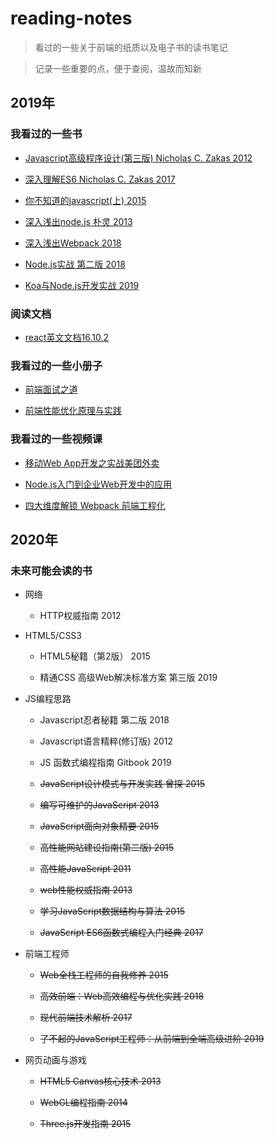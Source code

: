 # reading-notes

> 看过的一些关于前端的纸质以及电子书的读书笔记

> 记录一些重要的点，便于查阅，温故而知新

## 2019年

### 我看过的一些书

- [Javascript高级程序设计(第三版) Nicholas C. Zakas 2012](/books/professional-javascript.md)

- [深入理解ES6 Nicholas C. Zakas 2017](/books/understanding-es6.md)

- [你不知道的javascript(上) 2015](/books/you-don't-know-js1.md)

- [深入浅出node.js 朴灵 2013](/books/understanding-node.md)

- [深入浅出Webpack 2018](/books/understanding-webpack.md)

- [Node.js实战 第二版 2018](/books/node-in-action.md)

- [Koa与Node.js开发实战 2019](/books/koa-in-action.md)

### 阅读文档

- [react英文文档16.10.2](/docs/react.md)

### 我看过的一些小册子

- [前端面试之道](/booklet/fe-interview.md)

- [前端性能优化原理与实践](/booklet/optimize-performance.md)

### 我看过的一些视频课

- [移动Web App开发之实战美团外卖](/video_courses/webapp.md)

- [Node.js入门到企业Web开发中的应用]()

- [四大维度解锁 Webpack 前端工程化](/video_courses/webpack.md)

## 2020年

### 未来可能会读的书

- 网络

  - HTTP权威指南 2012

- HTML5/CSS3

  - HTML5秘籍（第2版） 2015

  - 精通CSS 高级Web解决标准方案 第三版 2019
  
- JS编程思路

  - Javascript忍者秘籍 第二版 2018

  - Javascript语言精粹(修订版) 2012

  - JS 函数式编程指南 Gitbook 2019

  - ~~JavaScript设计模式与开发实践 曾探 2015~~

  - ~~编写可维护的JavaScript 2013~~

  - ~~JavaScript面向对象精要 2015~~

  - ~~高性能网站建设指南(第二版) 2015~~

  - ~~高性能JavaScript 2011~~

  - ~~web性能权威指南 2013~~

  - ~~学习JavaScript数据结构与算法 2015~~

  - ~~JavaScript ES6函数式编程入门经典 2017~~
  
- 前端工程师

  - ~~Web全栈工程师的自我修养 2015~~

  - ~~高效前端：Web高效编程与优化实践 2018~~

  - ~~现代前端技术解析 2017~~

  - ~~了不起的JavaScript工程师：从前端到全端高级进阶 2019~~

- 网页动画与游戏

  - ~~HTML5 Canvas核心技术 2013~~

  - ~~WebGL编程指南 2014~~

  - ~~Three.js开发指南 2015~~
